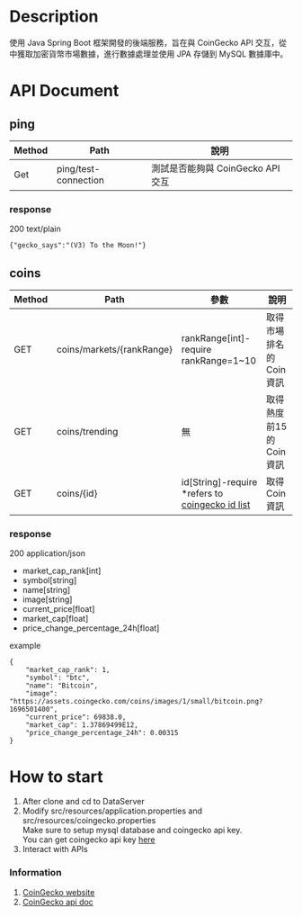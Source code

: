 # Description
使用 Java Spring Boot 框架開發的後端服務，旨在與 CoinGecko API 交互，從中獲取加密貨幣市場數據，進行數據處理並使用 JPA 存儲到 MySQL 數據庫中。

# API Document
ping
---
  
| Method | Path                 | 說明                       |
|--------|----------------------|--------------------------|
| Get    | ping/test-connection | 測試是否能夠與 CoinGecko API 交互 |

### response 
200 text/plain
```
{"gecko_says":"(V3) To the Moon!"}
```



coins
---

| Method | Path                        | 參數                        | 說明              |
|--------|-----------------------------|---------------------------|-----------------|
| GET    | coins/markets/\{rankRange\} | rankRange\[int\]\-require<br>rankRange=1~10 | 取得市場排名的Coin 資訊  |
| GET    | coins/trending              | 無                         | 取得熱度前15的Coin 資訊 |
| GET    | coins/\{id\}                | id\[String\]\-require<br>*refers to [coingecko id list](<https://docs.google.com/spreadsheets/d/1wTTuxXt8n9q7C4NDXqQpI3wpKu1_5bGVmP9Xz0XGSyU/edit#gid=0>)    | 取得Coin 資訊       |


### response 
200 application/json

* market_cap_rank[int]
* symbol[string]
* name[string]
* image[string]
* current_price[float]
* market_cap[float]
* price_change_percentage_24h[float]


example
```
{
    "market_cap_rank": 1,
    "symbol": "btc",
    "name": "Bitcoin",
    "image": "https://assets.coingecko.com/coins/images/1/small/bitcoin.png?1696501400",
    "current_price": 69838.0,
    "market_cap": 1.37869499E12,
    "price_change_percentage_24h": 0.00315
}
```


# How to start

1. After clone and cd to DataServer
2. Modify src/resources/application.properties and src/resources/coingecko.properties<br>Make sure to setup mysql database and coingecko api key.<br>You can get coingecko api key [here](<https://www.coingecko.com/zh-tw/api/pricing>)
3. Interact with APIs

### Information
1. [CoinGecko website](<https://www.coingecko.com/>)
2. [CoinGecko api doc](<https://docs.coingecko.com/v3.0.1/reference/introduction>)

